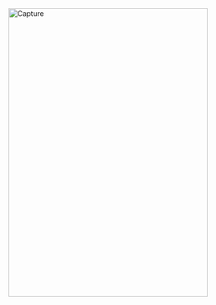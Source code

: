 <img width="397" height="575" alt="Capture" src="https://github.com/user-attachments/assets/f9ccab9d-3b47-48fe-89cf-335be3dc2127" />
